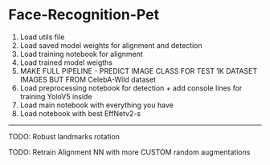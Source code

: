 # Face-Recognition-Pet

1) Load utils file
2) Load saved model weights for alignment and detection
3) Load training notebook for alignment
4) Load trained model weigths
5) MAKE FULL PIPELINE - PREDICT IMAGE CLASS FOR TEST 1K DATASET IMAGES BUT FROM CelebA-Wild dataset 
6) Load preprocessing notebook for detection + add console lines for training YoloV5 inside
7) Load main notebook with everything you have
8) Load notebook with best EffNetv2-s

---
TODO: Robust landmarks rotation

TODO: Retrain Alignment NN with more CUSTOM random augmentations 
    
